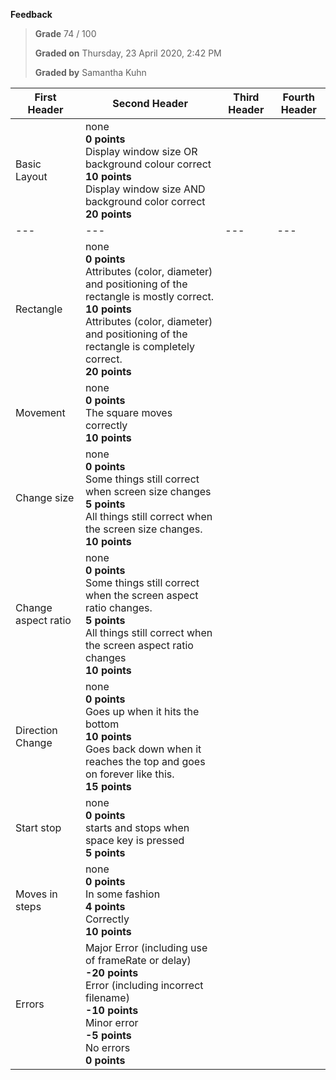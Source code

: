 **Feedback**

> **Grade** 74 / 100
>
> **Graded on** Thursday, 23 April 2020, 2:42 PM
>
> **Graded by** Samantha Kuhn


| First Header         | Second Header                                                                       | Third Header                                                                   | Fourth Header                                                                  |
|----------------------|-------------------------------------------------------------------------------------|--------------------------------------------------------------------------------|--------------------------------------------------------------------------------|
| Basic Layout         | none<br>**0 points**<br>Display window size OR background colour correct<br>**10 points**<br>Display window size AND background color correct<br>**20 points** |                                                                                   |                                                                                |
| ---                  | ---                                                                                 | ---                                                                            | ---                                                                            |
| Rectangle            | none<br>**0 points**<br>Attributes (color, diameter) and positioning of the rectangle is mostly correct.<br>**10 points**<br>Attributes (color, diameter) and positioning of the rectangle is completely correct.<br>**20 points** |                                                                                   |                                                                                |
| Movement             | none<br>**0 points**<br>The square moves correctly<br>**10 points**                   |                                                                                   |                                                                                |
| Change size          | none<br>**0 points**<br>Some things still correct when screen size changes<br>**5 points**<br>All things still correct when the screen size changes.<br>**10 points** |                                                                                   |                                                                                |
| Change aspect ratio | none<br>**0 points**<br>Some things still correct when the screen aspect ratio changes.<br>**5 points**<br>All things still correct when the screen aspect ratio changes<br>**10 points** |                                                                                   |                                                                                |
| Direction Change     | none<br>**0 points**<br>Goes up when it hits the bottom<br>**10 points**<br>Goes back down when it reaches the top and goes on forever like this.<br>**15 points** |                                                                                   |                                                                                |
| Start stop           | none<br>**0 points**<br>starts and stops when space key is pressed<br>**5 points**   |                                                                                   |                                                                                |
| Moves in steps       | none<br>**0 points**<br>In some fashion<br>**4 points**<br>Correctly<br>**10 points** |                                                                                   |                                                                                |
| Errors               | Major Error (including use of frameRate or delay)<br>**-20 points**<br>Error (including incorrect filename)<br>**-10 points**<br>Minor error<br>**-5 points**<br>No errors<br>**0 points** |                                                                                   |                                                                                |
